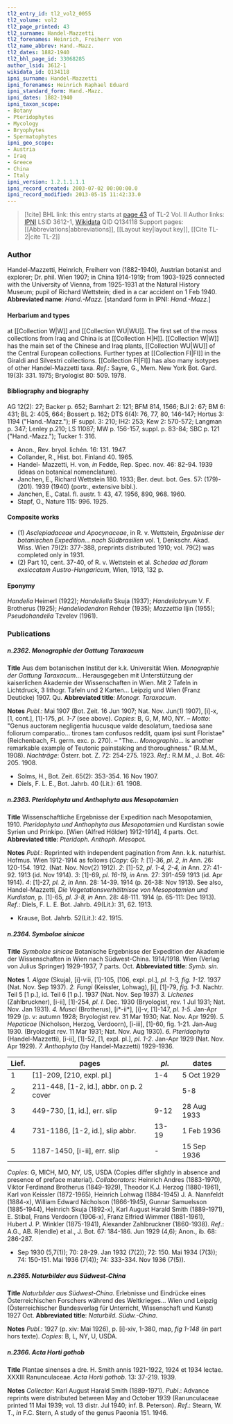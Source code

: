 ```yaml
---
tl2_entry_id: tl2_vol2_0055
tl2_volume: vol2
tl2_page_printed: 43
tl2_surname: Handel-Mazzetti
tl2_forenames: Heinrich, Freiherr von
tl2_name_abbrev: Hand.-Mazz.
tl2_dates: 1882-1940
tl2_bhl_page_id: 33068285
author_lsid: 3612-1
wikidata_id: Q134118
ipni_surname: Handel-Mazzetti
ipni_forenames: Heinrich Raphael Eduard
ipni_standard_form: Hand.-Mazz.
ipni_dates: 1882-1940
ipni_taxon_scope: 
- Botany
- Pteridophytes
- Mycology
- Bryophytes
- Spermatophytes
ipni_geo_scope: 
- Austria
- Iraq
- Greece
- China
- Italy
ipni_version: 1.2.1.1.1.1
ipni_record_created: 2003-07-02 00:00:00.0
ipni_record_modified: 2013-05-15 11:42:33.0
---
```


> [!cite] BHL link: this entry starts at [page 43](https://www.biodiversitylibrary.org/page/33068285) of TL-2 Vol. II
> Author links: [IPNI](https://www.ipni.org/a/3612-1) LSID 3612-1, [Wikidata](https://www.wikidata.org/wiki/Q134118) QID Q134118
> Support pages: [[Abbreviations|abbreviations]], [[Layout key|layout key]], [[Cite TL-2|cite TL-2]]

### Author

Handel-Mazzetti, Heinrich, Freiherr von (1882-1940), Austrian botanist and explorer; Dr. phil. Wien 1907; in China 1914-1919; from 1903-1925 connected with the University of Vienna, from 1925-1931 at the Natural History Museum; pupil of Richard Wettstein; died in a car accident on 1 Feb 1940. 
**Abbreviated name**: *Hand.-Mazz.* \[standard form in IPNI: *Hand.-Mazz.*\]

#### Herbarium and types

at [[Collection W|W]] and [[Collection WU|WU]]. The first set of the moss collections from Iraq and China is at [[Collection H|H]]. [[Collection W|W]] has the main set of the Chinese and Iraq plants, [[Collection WU|WU]] of the Central European collections. Further types at [[Collection FI|FI]] in the Giraldi and Silvestri collections. [[Collection FI|FI]] has also many isotypes of other Handel-Mazzetti taxa.
*Ref*.: Sayre, G., Mem. New York Bot. Gard. 19(3): 331. 1975; Bryologist 80: 509. 1978.

#### Bibliography and biography

AG 12(2): 27; Backer p. 652; Barnhart 2: 121; BFM 814, 1566; BJI 2: 67; BM 6: 431; BL 2: 405, 664; Bossert p. 162; DTS 6(4): 76, 77, 80, 146-147; Hortus 3: 1194 ("Hand.-Mazz."); IF suppl. 3: 210; IH2: 253; Kew 2: 570-572; Langman p. 347; Lenley p.210; LS 11087; MW p. 156-157, suppl. p. 83-84; SBC p. 121 ("Hand.-Mazz."); Tucker 1: 316.
- Anon., Rev. bryol. lichén. 16: 131. 1947.
- Collander, R., Hist. bot. Finland 40. 1965.
- Handel- Mazzetti, H. von, *in* Fedde, Rep. Spec. nov. 46: 82-94. 1939 (ideas on botanical nomenclature).
- Janchen, E., Richard Wettstein 180. 1933; Ber. deut. bot. Ges. 57: (179)-(201). 1939 (1940) (portr., extensive bibl.).
- Janchen, E., Catal. fl. austr. 1: 43, 47. 1956, 890, 968. 1960.
- Stapf, O., Nature 115: 996. 1925.

#### Composite works

- (1) *Asclepiadaceae und Apocynaceae*, in R. v. Wettstein, *Ergebnisse der botanischen Expedition... nach Südbrasilien* vol. 1, Denkschr. Akad. Wiss. Wien 79(2): 377-388, preprints distributed 1910; vol. 79(2) was completed only in 1931.
- (2) Part 10, cent. 37-40, of R. v. Wettstein et al. *Schedae ad floram exsiccatam Austro-Hungaricum*, Wien, 1913, 132 p.

#### Eponymy

*Handelia* Heimerl (1922); *Handeliella* Skuja (1937); *Handeliobryum* V. F. Brotherus (1925); *Handeliodendron* Rehder (1935); *Mazzettia* Iljin (1955); *Pseudohandelia* Tzvelev (1961).

### Publications

##### n.2362. Monographie der Gattung Taraxacum

**Title**
Aus dem botanischen Institut der k.k. Universität Wien. *Monographie der Gattung Taraxacum*... Herausgegeben mit Unterstützung der kaiserlichen Akademie der Wissenschaften in Wien. Mit 2 Tafeln in Lichtdruck, 3 lithogr. Tafeln und 2 Karten... Leipzig und Wien (Franz Deuticke) 1907. Qu.
**Abbreviated title**: *Monogr. Taraxacum*.

**Notes**
*Publ*.: Mai 1907 (Bot. Zeit. 16 Jun 1907; Nat. Nov. Jun(1) 1907), \[i\]-x, \[1, cont.\], \[1\]-175, *pl. 1-7* (see above). *Copies*: B, G, M, MO, NY. – *Motto*: "Genus auctoram negligentia hucusque valde desolatum, taediosa sane foliorum comparatio... tirones tam confusos reddit, quam ipsi sunt Floristae" (Reichenbach, Fl. germ. exc. p. 270). – "The...
*Monographia*... is another remarkable example of Teutonic painstaking and thoroughness." (R.M.M., 1908).
*Nachträge*: Österr. bot. Z. 72: 254-275. 1923.
*Ref*.: R.M.M., J. Bot. 46: 205. 1908.
- Solms, H., Bot. Zeit. 65(2): 353-354. 16 Nov 1907.
- Diels, F. L. E., Bot. Jahrb. 40 (Lit.): 61. 1908.

##### n.2363. Pteridophyta und Anthophyta aus Mesopotamien

**Title**
Wissenschaftliche Ergebnisse der Expedition nach Mesopotamien, 1910. *Pteridophyta und Anthophyta aus Mesopotamien* und Kurdistan sowie Syrien und Prinkipo. \[Wien (Alfred Hölder) 1912-1914\], 4 parts. Oct.
**Abbreviated title**: *Pteridoph. Anthoph. Mesopot.*

**Notes**
*Publ*.: Reprinted with independent pagination from Ann. k.k. naturhist. Hofmus. Wien 1912-1914 as follows (*Copy: G*):
*1*: \[1\]-36, *pl. 2, in* Ann. 26: 120-154. 1912. (Nat. Nov. Nov(2) 1912).
*2*: \[1\]-52, *pl. 1-4, 2-4, in* Ann. 27: 41-92. 1913 (id. Nov 1914).
*3*: \[1\]-69, *pl. 16-19, in* Ann. 27: 391-459 1913 (id. Apr 1914).
*4*: \[1\]-27, *pl. 2, in* Ann. 28: 14-39. 1914 (p. 26-38: Nov 1913).
See also, Handel-Mazzetti, *Die Vegetationsverhältnisse von Mesopotamien und Kurdistan*, p. \[1\]-65, *pl. 3-8, in* Ann. 28: 48-111. 1914 (p. 65-111: Dec 1913).
*Ref*.: Diels, F. L. E. Bot. Jahrb. 49(Lit.): 31, 62. 1913.
- Krause, Bot. Jahrb. 52(Lit.): 42. 1915.

##### n.2364. Symbolae sinicae

**Title**
*Symbolae sinicae* Botanische Ergebnisse der Expedition der Akademie der Wissenschaften in Wien nach Südwest-China. 1914/1918. Wien (Verlag von Julius Springer) 1929-1937, 7 parts. Oct.
**Abbreviated title**: *Symb. sin.*

**Notes**
*1. Algae* (Skuja), \[i\]-viii, \[1\]-105, \[106, expl. pl.\], *pl. 1-3, fig. 1-12.* 1937 (Nat. Nov. Sep 1937).
*2. Fungi* (Keissler, Lohwag), \[i\], \[1\]-79, *fig. 1-3.* Nachtr. Teil 5 \[1 p.\], id. Teil 6 \[1 p.\]. 1937 (Nat. Nov. Sep 1937)
*3. Lichenes* (Zahlbruckner), \[i-ii\], \[1\]-254, *pl. I.* Dec. 1930 (Bryologist, rev. 1 Jul 1931; Nat. Nov. Jan 1931).
*4. Musci* (Brotherus), \[i\*-ii\*\], \[i\]-v, \[1\]-147, *pl. 1-5.* Jan-Apr 1929 (p. v: autumn 1928; Bryologist rev. 31 Mar 1930; Nat. Nov. Apr 1929).
*5. Hepaticae* (Nicholson, Herzog, Verdoorn), \[i-iii\], \[1\]-60, fig. 1-21. Jan-Aug 1930. (Bryologist rev. 11 Mar 1931; Nat. Nov. Aug 1930).
*6. Pteridophyta* (Handel-Mazzetti), \[i-ii\], \[1\]-52, \[1, expl. pl.\], *pl. 1-2.* Jan-Apr 1929 (Nat. Nov. Apr 1929).
*7. Anthophyta* (by Handel-Mazzetti) 1929-1936.

|Lief.	|pages	|*pl*.	|dates|
|---	|---	|---	|---	|
|1	|\[1\]-209, \[210, expl. pl.\]	|1-4	|5 Oct 1929|
|2	|211-448, \[1-2, id.\], abbr. on p. 2 cover	|	|5-8	|10 Aug 1931|
|3	|449-730, \[1, id.\], err. slip	|9-12	|28 Aug 1933|
|4	|731-1186, \[1-2, id.\], slip abbr.	|13-19	|1 Feb 1936|
|5	|1187-1450, \[i-ii\], err. slip	|-	|15 Sep 1936|

*Copies*: G, MICH, MO, NY, US, USDA (Copies differ slightly in absence and presence of preface material).
*Collaborators*: Heinrich Andres (1883-1970), Viktor Ferdinand Brotherus (1849-1929), Theodor K.J. Herzog (1880-1961), Karl von Keissler (1872-1965), Heinrich Lohwag (1884-1945) J. A. Nannfeldt (1884-x), William Edward Nicholson (1866-1945), Gunnar Samuelsson (1885-1944), Heinrich Skuja (1892-x), Karl August Harald Smith (1889-1971), E. Stibal, Frans Verdoorn (1906-x), Franz Elfried Wimmer (1881-1961), Hubert J. P. Winkler (1875-1941), Alexander Zahlbruckner (1860-1938).
*Ref*.: A.G., AB. R(endle) et al., J. Bot. 67: 184-186. Jun 1929 (4,6); Anon., ib. 68: 286-287.
- Sep 1930 (5,7(1)); 70: 28-29. Jan 1932 (7(2)); 72: 150. Mai 1934 (7(3)); 74: 150-151. Mai 1936 (7(4)); 74: 333-334. Nov 1936 (7(5)).

##### n.2365. Naturbilder aus Südwest-China

**Title**
*Naturbilder aus Südwest-China*. Erlebnisse und Eindrücke eines Österreichischen Forschers während des Weltkrieges... Wien und Leipzig (Österreichischer Bundesverlag für Unterricht, Wissenschaft und Kunst) 1927 Oct.
**Abbreviated title**: *Naturbild. Südw.-China*.

**Notes**
*Publ*.: 1927 (p. xiv: Mai 1926), p. \[i\]-xiv, 1-380, map, *fig 1-148* (in part hors texte). *Copies*: B, L, NY, U, USDA.

##### n.2366. Acta Horti gothob

**Title**
Plantae sinenses a dre. H. Smith annis 1921-1922, 1924 et 1934 lectae. XXXIII Ranunculaceae. *Acta Horti gothob*. 13: 37-219. 1939.

**Notes**
*Collector*: Karl August Harald Smith (1889-1971).
*Publ*.: Advance reprints were distributed between May and October 1939 (Ranunculaceae printed 11 Mai 1939; vol. 13 distr. Jul 1940; inf. B. Peterson).
*Ref*.: Stearn, W. T., *in* F.C. Stern, A study of the genus Paeonia 151. 1946.

